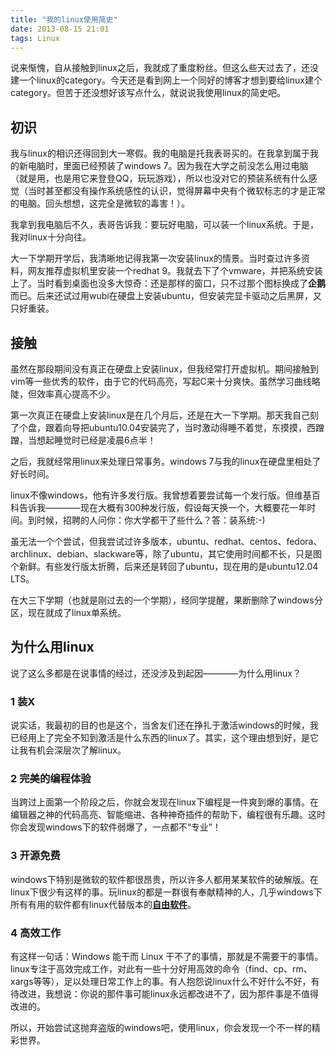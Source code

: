 ```yaml
---
title: "我的linux使用简史"
date: 2013-08-15 21:01
tags: Linux
---
```

说来惭愧，自从接触到linux之后，我就成了重度粉丝。但这么些天过去了，还没建一个linux的category。今天还是看到网上一个同好的博客才想到要给linux建个category。但苦于还没想好该写点什么，就说说我使用linux的简史吧。<!--more-->

## 初识
我与linux的相识还得回到大一寒假。我的电脑是托我表哥买的。在我拿到属于我的新电脑时，里面已经预装了windows 7。因为我在大学之前没怎么用过电脑（就是用，也是用它来登登QQ，玩玩游戏），所以也没对它的预装系统有什么感觉（当时甚至都没有操作系统感性的认识，觉得屏幕中央有个微软标志的才是正常的电脑。回头想想，这完全是微软的毒害！）。

我拿到我电脑后不久，表哥告诉我：要玩好电脑，可以装一个linux系统。于是，我对linux十分向往。

大一下学期开学后，我清晰地记得我第一次安装linux的情景。当时查过许多资料，网友推荐虚拟机里安装一个redhat 9。我就去下了个vmware，并把系统安装上了。当时看到桌面也没多大惊奇：还是那样的窗口，只不过那个图标换成了**企鹅**而已。后来还试过用wubi在硬盘上安装ubuntu，但安装完显卡驱动之后黑屏，又只好重装。

## 接触
虽然在那段期间没有真正在硬盘上安装linux，但我经常打开虚拟机。期间接触到vim等一些优秀的软件，由于它的代码高亮，写起C来十分爽快。虽然学习曲线略陡，但效率真心提高不少。

第一次真正在硬盘上安装linux是在几个月后，还是在大一下学期。那天我自己刻了个盘，跟着向导把ubuntu10.04安装完了，当时激动得睡不着觉，东摸摸，西蹭蹭，当想起睡觉时已经是凌晨6点半！

之后，我就经常用linux来处理日常事务。windows 7与我的linux在硬盘里相处了好长时间。

linux不像windows，他有许多发行版。我曾想着要尝试每一个发行版。但维基百科告诉我————现在大概有300种发行版，假设每天换一个，大概要花一年时间。到时候，招聘的人问你：你大学都干了些什么？答：装系统:-)

虽无法一个个尝试，但我尝试过许多版本，ubuntu、redhat、centos、fedora、archlinux、debian、slackware等，除了ubuntu，其它使用时间都不长，只是图个新鲜。有些发行版太折腾，后来还是转回了ubuntu，现在用的是ubuntu12.04 LTS。

在大三下学期（也就是刚过去的一个学期），经同学提醒，果断删除了windows分区，现在就成了linux单系统。

## 为什么用linux
说了这么多都是在说事情的经过，还没涉及到起因————为什么用linux？

### 1 装X
说实话，我最初的目的也是这个，当舍友们还在挣扎于激活windows的时候，我已经用上了完全不知到激活是什么东西的linux了。其实，这个理由想到好，是它让我有机会深层次了解linux。

### 2 完美的编程体验
当跨过上面第一个阶段之后，你就会发现在linux下编程是一件爽到爆的事情。在编辑器之神的代码高亮、智能缩进、各种神奇插件的帮助下，编程很有乐趣。这时你会发现windows下的软件弱爆了，一点都不“专业”！

### 3 开源免费
windows下特别是微软的软件都很昂贵，所以许多人都用某某软件的破解版。在linux下很少有这样的事。玩linux的都是一群很有奉献精神的人，几乎windows下所有有用的软件都有linux代替版本的[**自由软件**](http://zh.wikipedia.org/zh-cn/%E8%87%AA%E7%94%B1%E8%BD%AF%E4%BB%B6)。

### 4 高效工作
有这样一句话：Windows 能干而 Linux 干不了的事情，那就是不需要干的事情。linux专注于高效完成工作，对此有一些十分好用高效的命令（find、cp、rm、xargs等等），足以处理日常工作上的事。有人抱怨说linux什么不好什么不好，有待改进，我想说：你说的那件事可能linux永远都改进不了，因为那件事是不值得改进的。

所以，开始尝试这抛弃盗版的windows吧，使用linux，你会发现一个不一样的精彩世界。
